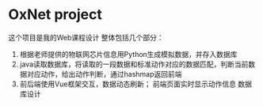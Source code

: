 # OxNet project 
这个项目是我的Web课程设计
整体包括几个部分：
1. 根据老师提供的物联网芯片信息用Python生成模拟数据，并存入数据库
2. java读取数据库，将读取的一段数据和标准动作对应的数据匹配，判断当前数据对应动作，给出动作判断，通过hashmap返回前端
3. 前后端使用Vue框架交互，数据动态刷新； 前端页面实时显示动作信息
数据库设计


